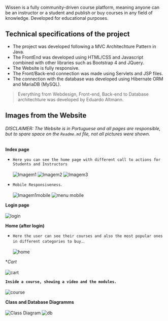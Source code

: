 Wissen is a fully community-driven course platform, meaning anyone can be an instructor or a student and publish or buy courses in any field of knowledge.
Developed for educational purposes.

## Technical specifications of the project

 - The project was developed following a MVC Architechture Pattern in Java.
 - The FrontEnd was developed using HTML/CSS and Javascript combined with other libraries such as Bootstrap 4 and JQuery.
 - The Website is fully responsive.
 - The Front/Back-end connection was made using Servlets and JSP files.
 - The connection with the database was developed using Hibernate ORM and MariaDB (MySQL).
 
 > Everything from Webdesign, Front-end, Back-end to Database architechture was developed by Eduardo Altmann.
 
 ## Images from the Website
 ###### *DISCLAIMER*: The Website is in Portuguese and all pages are responsible, but to spare space on the `Readme.md` file, not all pictures were shown.
 
**Index page**<br>
 - `Here you can see the home page with different call to actions for Students and Instructors`<br><br>
![Imagem1](https://user-images.githubusercontent.com/70068324/201413004-dd2afac8-671d-4843-b4b2-30c54730ae17.png)
![Imagem2](https://user-images.githubusercontent.com/70068324/201413040-b4af507b-73c9-48e3-ac3f-b4e7ef13bdd0.png)
![Imagem3](https://user-images.githubusercontent.com/70068324/201413051-50033386-f780-4549-9498-d1dde53f1c72.png)

 - `Mobile Responsiveness`. <br><br>
![Imagem1mobile](https://user-images.githubusercontent.com/70068324/201413505-70300aa0-b267-4512-aa06-736427f31b84.png)
![menu mobile](https://user-images.githubusercontent.com/70068324/201413927-7d36e166-771c-49cb-94ae-bf33a07609a9.png)

**Login page**<br><br>
![login](https://user-images.githubusercontent.com/70068324/201414029-9fe37bc7-6fde-4a5b-a5e0-bb7f30e6c6e6.png)

**Home (after login)**<br>
 - `Here the user can see their courses and also the most popular ones in different categories to buy.`. <br><br>
![home](https://user-images.githubusercontent.com/70068324/201414157-9425ecf6-d12e-47d2-ac05-97c26a63b9e1.png)

**Cart*<br><br>
![cart](https://user-images.githubusercontent.com/70068324/201414407-909f11cf-64b4-4f22-acb1-f1e9f4ac9839.png)

**`Inside a course, showing a video and the modules.`**<br><br>
![course](https://user-images.githubusercontent.com/70068324/201414498-8af72310-3e3a-4d67-a2c3-c608ca9b5c0c.png)

**Class and Database Diagramms**<br><br>
![Class Diagram](https://user-images.githubusercontent.com/70068324/201414740-5794a39e-455c-4825-aaa8-8b9bfeb2697e.png)
![db](https://user-images.githubusercontent.com/70068324/201414781-f25ca7d0-abcd-4e86-86c5-81b7d02711c4.png)






 
